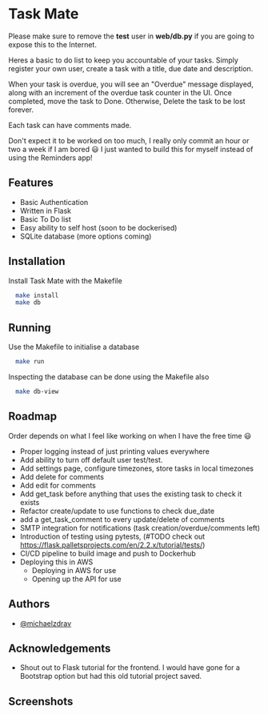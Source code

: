 
# Task Mate
Please make sure to remove the <b>test</b> user in <b>web/db.py</b> if you are going to expose this to the Internet.

Heres a basic to do list to keep you accountable of your tasks. Simply register your own user, create a task with a title, due date and description. 

When your task is overdue, you will see an "Overdue" message displayed, along with an increment of the overdue task counter in the UI. Once completed, move the task to Done. Otherwise, Delete the task to be lost forever.

Each task can have comments made.

Don't expect it to be worked on too much, I really only commit an hour or two a week if I am bored 😃 I just wanted to build this for myself instead of using the Reminders app!

## Features

- Basic Authentication
- Written in Flask
- Basic To Do list
- Easy ability to self host (soon to be dockerised)
- SQLite database (more options coming)

## Installation

Install Task Mate with the Makefile

```bash
  make install
  make db
```

## Running

Use the Makefile to initialise a database

```bash
  make run
```

Inspecting the database can be done using the Makefile also

```bash
  make db-view
```

## Roadmap 
Order depends on what I feel like working on when I have the free time 😃

- Proper logging instead of just printing values everywhere
- Add ability to turn off default user test/test.
- Add settings page, configure timezones, store tasks in local timezones 
- Add delete for comments
- Add edit for comments
- Add get_task before anything that uses the existing task to check it exists
- Refactor create/update to use functions to check due_date 
- add a get_task_comment to every update/delete of comments
- SMTP integration for notifications (task creation/overdue/comments left)
- Introduction of testing using pytests, (#TODO check out https://flask.palletsprojects.com/en/2.2.x/tutorial/tests/)
- CI/CD pipeline to build image and push to Dockerhub
- Deploying this in AWS
  - Deploying in AWS for use
  - Opening up the API for use


## Authors

- [@michaelzdrav](https://www.github.com/michaelzdrav)

## Acknowledgements
- Shout out to Flask tutorial for the frontend. I would have gone for a Bootstrap option but had this old tutorial project saved.

## Screenshots